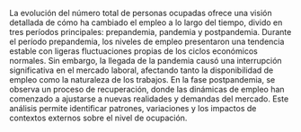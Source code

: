 La evolución del número total de personas ocupadas ofrece una visión detallada de cómo ha cambiado el empleo a lo largo del tiempo, divido en tres períodos principales: prepandemia, pandemia y postpandemia. Durante el período prepandemia, los niveles de empleo presentaron una tendencia estable con ligeras fluctuaciones propias de los ciclos económicos normales. Sin embargo, la llegada de la pandemia causó una interrupción significativa en el mercado laboral, afectando tanto la disponibilidad de empleo como la naturaleza de los trabajos. En la fase postpandemia, se observa un proceso de recuperación, donde las dinámicas de empleo han comenzado a ajustarse a nuevas realidades y demandas del mercado. Este análisis permite identificar patrones, variaciones y los impactos de contextos externos sobre el nivel de ocupación.
